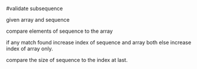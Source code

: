 #validate subsequence 

given array and sequence 

compare elements of sequence to the array

if any match found increase index of sequence and array both
else increase index of array only.

compare the size of sequence to the index at last.


